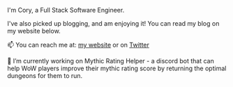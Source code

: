 I'm Cory, a Full Stack Software Engineer.

I've also picked up blogging, and am enjoying it! You can read my blog on my website below.

📫 You can reach me at: <a href="https://corymeikle.com" target="_blank">my website</a> or on <a href="https://twitter.com/CoryJDMeikle" target="_blank">Twitter</a>

🔭 I’m currently working on Mythic Rating Helper - a discord bot that can help WoW players improve their mythic rating score by returning the optimal dungeons for them to run.


<!--
**Coryrin/Coryrin** is a ✨ _special_ ✨ repository because its `README.md` (this file) appears on your GitHub profile.

Here are some ideas to get you started:

- 🔭 I’m currently working on ...
- 🌱 I’m currently learning ...
- 👯 I’m looking to collaborate on ...
- 🤔 I’m looking for help with ...
- 💬 Ask me about ...
- 📫 How to reach me: ...
- 😄 Pronouns: ...
- ⚡ Fun fact: ...
-->
